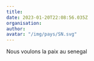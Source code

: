 ```yaml
---
title: 
date: 2023-01-20T22:08:56.035Z
organisation: 
author: 
avatar: "/img/pays/SN.svg"
---
```


Nous voulons la paix au senegal 